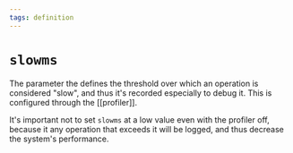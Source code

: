 ```yaml
---
tags: definition
---
```


# `slowms`
The parameter the defines the threshold over which an operation is considered "slow", and thus it's recorded especially to debug it. This is configured through the [[profiler]].

It's important not to set `slowms` at a low value even with the profiler off, because it any operation that exceeds it will be logged, and thus decrease the system's performance.
